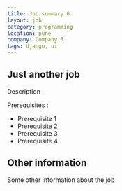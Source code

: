```yaml
---
title: Job summary 6
layout: job
category: programming
location: pune
company: Company 3
tags: django, ui
---
```

## Just another job

Description

Prerequisites :

* Prerequisite 1
* Prerequisite 2
* Prerequisite 3
* Prerequisite 4

## Other information

Some other information about the job
